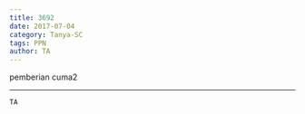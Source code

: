 ```yaml
---
title: 3692
date: 2017-07-04
category: Tanya-SC
tags: PPN
author: TA
---
```


pemberian cuma2

---



`TA`
